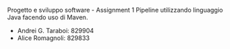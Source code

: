 Progetto e sviluppo software - Assignment 1
Pipeline utilizzando linguaggio Java facendo uso di Maven.

- Andrei G. Taraboi: 829904
- Alice Romagnoli: 829833